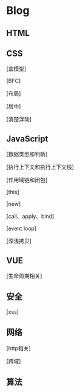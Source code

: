 # Blog

## HTML

## CSS
[盒模型]

[BFC]

[布局]

[居中]

[清楚浮动]



## JavaScript
[数据类型和判断]

[执行上下文和执行上下文栈]

[作用域链和闭包]

[this]

[new]

[call、apply、bind]

[event loop]

[深浅拷贝]

## VUE

[生命周期相关]

## 安全
[xss]


## 网络
[http相关]

[跨域]

## 算法

